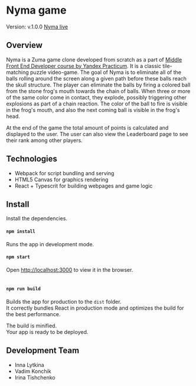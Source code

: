 # Nyma game

Version: v.1.0.0
[Nyma live](https://dashboard.heroku.com/)

## Overview

Nyma is a Zuma game clone developed from scratch as a part of [Middle Front End Developer course by Yandex Practicum](https://praktikum.yandex.ru/middle-frontend/).
It is a classic tile-matching puzzle video-game. The goal of Nyma is to eliminate all of the balls rolling around the screen along a given path before these balls reach the skull structure. The player can eliminate the balls by firing a colored ball from the stone frog's mouth towards the chain of balls. When three or more of the same color come in contact, they explode, possibly triggering other explosions as part of a chain reaction. The color of the ball to fire is visible in the frog's mouth, and also the next coming ball is visible in the frog's head.

At the end of the game the total amount of points is calculated and displayed to the user. The user can also view the Leaderboard page to see their rank among other players.

## Technologies

  - Webpack for script bundling and serving
  - HTML5 Canvas for graphics rendering
  - React + Typescrit for building webpages and game logic

## Install

Install the dependencies.<br>
#### `npm install`

Runs the app in development mode.<br>
#### `npm start`

Open [http://localhost:3000](http://localhost:3000) to view it in the browser.<br><br>

#### `npm run build`
Builds the app for production to the `dist` folder.<br>
It correctly bundles React in production mode and optimizes the build for the best performance.

The build is minified.<br>
Your app is ready to be deployed.

## Development Team
   - Inna Lytkina 
   - Vadim Konchik 
   - Irina Tishchenko
